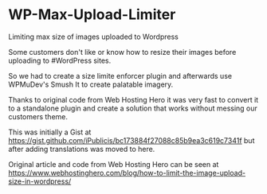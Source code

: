 # WP-Max-Upload-Limiter
Limiting max size of images uploaded to Wordpress

Some customers don't like or know how to resize their images before uploading to #WordPress sites.

So we had to create a size limite enforcer plugin and afterwards use WPMuDev's Smush It to create palatable imagery.

Thanks to original code from Web Hosting Hero it was very fast to convert it to a standalone plugin and create a solution that works without messing our customers theme.

This was initially a Gist at https://gist.github.com/iPublicis/bc173884f27088c85b9ea3c619c7341f but after adding translations was moved to here.

Original article and code from Web Hosting Hero can be seen at https://www.webhostinghero.com/blog/how-to-limit-the-image-upload-size-in-wordpress/
